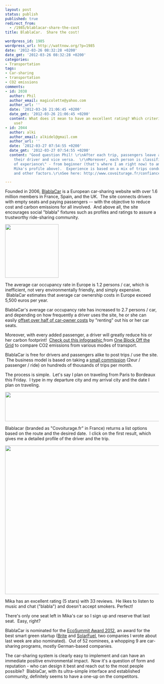 ```yaml
---
layout: post
status: publish
published: true
redirect_from:
  - /1985/blablacar-share-the-cost
title: BlablaCar.  Share the cost!

wordpress_id: 1985
wordpress_url: http://wattnow.org/?p=1985
date: '2012-03-26 08:32:28 +0200'
date_gmt: '2012-03-26 08:32:28 +0200'
categories:
- Transportation
tags:
- Car-sharing
- transportation
- CO2 emissions
comments:
- id: 2038
  author: Phil
  author_email: magicolette@yahoo.com
  author_url: ''
  date: '2012-03-26 21:06:45 +0200'
  date_gmt: '2012-03-26 21:06:45 +0200'
  content: What does it mean to have an excellent rating? Which criteria do people
    use?
- id: 2044
  author: alki
  author_email: alkidel@gmail.com
  author_url: ''
  date: '2012-03-27 07:54:55 +0200'
  date_gmt: '2012-03-27 07:54:55 +0200'
  content: "Good question Phil! \r\nAfter each trip, passengers leave a rating for
    their driver and vice versa.  \r\nMoreover, each person is classified with a \"level
    of experience\" - from beginner (that's where I am right now) to ambassador (see
    Mika's profile above).  Experience is based on a mix of trips conducted, ratings,
    and other factors.\r\nSee here: http://www.covoiturage.fr/confiance-fiabilite"

---
```

<p>Founded in 2006, <a href="http://www.blablacar.com/">BlablaCar</a> is a European car-sharing website with over 1.6 million members in France, Spain, and the UK. &nbsp;The site connects drivers with empty seats and paying passengers -- with the objective to reduce cost and carbon emissions for all involved. &nbsp;And above all, the site encourages social "blabla" fixtures such as profiles and ratings to assure a trustworthy ride-sharing community.</p>
<p><a href="http://www.blablacar.com/"><img class="alignnone size-full wp-image-1986" title="BlablaCar - logo" src="{{ 'assets/from-wordpress/uploads/2012/03/BlablaCar-logo.png' | relative_url }}" alt="" width="175" height="175" /></a></p>
<p>The average car occupancy rate in Europe is 1.2 persons / car, which is inefficient, not very environmentally friendly, and simply expensive. &nbsp;BlablaCar estimates that average&nbsp;car ownership costs in Europe exceed 5,500 euros per year.</p>
<p>BlablaCar's average car occupancy rate has increased to 2.7 persons / car, and depending on how frequently a driver uses the site, he or she can easily <a href="http://www.blablacar.com/blog/carpooling-cost">offset over half of car-owner costs</a>&nbsp;by "renting" out his or her car seats.</p>
<p>Moreover, with every added passenger, a driver will greatly reduce his or her carbon footprint! &nbsp;<a href="http://1bog.org/blog/infographic-the-greener-way-to-get-there/">Check out this infographic </a>from <a href="http://1bog.org/">One Block Off the Grid</a> to compare CO2 emissions from various modes of transport.</p>
<p>BlablaCar is free for drivers and passengers alike to post trips / use the site. &nbsp;The business model is based on taking a <a href="http://ecosummit.net/award/eco12/startups/blablacar">small commission</a>&nbsp;(2eur / passenger / ride) on hundreds of thousands of trips per month.</p>
<p>The process is simple. &nbsp;Let's say I plan on traveling from Paris to Bordeaux this Friday. &nbsp;I type in my departure city and my arrival city and the date I plan on traveling.</p>
<p><a href="http://www.covoiturage.fr/recherche?fc=Paris+11%C3%A8me&amp;fi=36689&amp;tc=Bordeaux&amp;tci=12989&amp;d=30%2F03%2F2012&amp;to=BOTH&amp;p=1&amp;n=20&amp;t=tripsearch&amp;a=searchtrip"><img class="alignnone  wp-image-1987" title="Blabla - tofrom" src="{{ 'assets/from-wordpress/uploads/2012/03/Blabla-tofrom.png' | relative_url }}" alt="" width="680" height="96" /></a></p>
<p>Blablacar (branded as "Covoiturage.fr" in France) returns a list options based on the route and the desired date. &nbsp;I click on the first result, which gives me a detailed profile of the driver and the trip.</p>
<p><a href="http://www.covoiturage.fr/trajet-paris-bordeaux-5159477"><img class="alignnone  wp-image-1988" title="Blabla - Example" src="{{ 'assets/from-wordpress/uploads/2012/03/Blabla-Example.png' | relative_url }}" alt="" width="545" height="486" /></a></p>
<div ></div>
<p>Mika has an excellent rating (5 stars) with 33 reviews. &nbsp;He likes to listen to music and chat ("blabla") and doesn't accept smokers. Perfect!</p>
<p>There's only one seat left in Mika's car so I sign up and reserve that last seat. &nbsp;Easy, right?</p>
<p>BlablaCar is nominated for the <a href="http://ecosummit.net/award/eco12/nominees">EcoSummit Award 2012</a>, an award for the best smart green startup (<a title="Brite Solar.  The future is Brite." href="http://wattnow.org/1960/brite-solar">Brite</a> and <a title="SolarFuel.  Smart Energy Conversion." href="http://wattnow.org/1976/solarfuel-smart-energy-conversion">SolarFuel</a>, two companies I wrote about last week are also nominated). &nbsp;Out of 52 nominees, a whopping 9 are car-sharing programs, mostly German-based companies.</p>
<p>The car-sharing system is clearly easy to implement and can have an immediate positive environmental impact. &nbsp;Now it's a question of form and reputation - who can design it best and reach out to the most people possible? &nbsp;BlablaCar, with its&nbsp;ultra-simple interface and established community, definitely seems to have a one-up on the competitors.</p>

